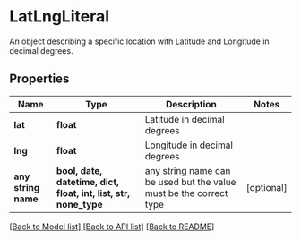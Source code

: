 # LatLngLiteral

An object describing a specific location with Latitude and Longitude in decimal degrees.

## Properties
Name | Type | Description | Notes
------------ | ------------- | ------------- | -------------
**lat** | **float** | Latitude in decimal degrees | 
**lng** | **float** | Longitude in decimal degrees | 
**any string name** | **bool, date, datetime, dict, float, int, list, str, none_type** | any string name can be used but the value must be the correct type | [optional]

[[Back to Model list]](../README.md#documentation-for-models) [[Back to API list]](../README.md#documentation-for-api-endpoints) [[Back to README]](../README.md)


